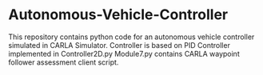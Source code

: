 # Autonomous-Vehicle-Controller
This repository contains python code for an autonomous vehicle controller simulated in CARLA Simulator. Controller is based on PID Controller implemented in Controller2D.py
Module7.py contains CARLA waypoint follower assessment client script.

